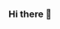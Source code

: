 ### Hi there 👋

<!--
# Hola, mucho gusto. 👋
#Bienvenid@, Soy Raquel Yoselin Barrera Begazo ✨
*Soy estudiante de Ingeniería en Telecomunicaciones de la Universidad Nacional de San Agustin de Arequipa*

### -** Actividades📒**
*Por este medio se irá subiendo un poco de los tantas prácticas y trabajos en el transcurso de mi experiencia con el Lenguaje **Python **y el uso de las distintas** librerías** que este posee.*

![](https://miro.medium.com/max/1400/0*bJcKRiHEUYwj1cCb.png)

> El mejor experto también fue un día aprendiz.



**Tabla de Contenido**

[TOCM]

[TOC]

- 📫 Me pueden encontrar en mi corrreo: rbarrerab@unsa.edu.pe o en mi cuenta de Linkedin
- ⚡ [Cuenta de Linkedin](http://https://www.linkedin.com/feed/ "Cuena de Linkedin")

-->
